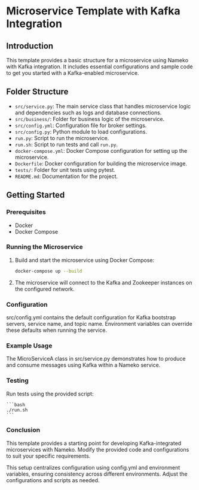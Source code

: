 # Microservice Template with Kafka Integration

## Introduction

This template provides a basic structure for a microservice using Nameko with Kafka integration. It includes essential configurations and sample code to get you started with a Kafka-enabled microservice.

## Folder Structure

- `src/service.py`: The main service class that handles microservice logic and dependencies such as logs and database connections.
- `src/business/`: Folder for business logic of the microservice.
- `src/config.yml`: Configuration file for broker settings.
- `src/config.py`: Python module to load configurations.
- `run.py`: Script to run the microservice.
- `run.sh`: Script to run tests and call `run.py`.
- `docker-compose.yml`: Docker Compose configuration for setting up the microservice.
- `Dockerfile`: Docker configuration for building the microservice image.
- `tests/`: Folder for unit tests using pytest.
- `README.md`: Documentation for the project.

## Getting Started

### Prerequisites

- Docker
- Docker Compose

### Running the Microservice

1. Build and start the microservice using Docker Compose:

   ```bash
   docker-compose up --build
   ```

2. The microservice will connect to the Kafka and Zookeeper instances on the configured network.

### Configuration

src/config.yml contains the default configuration for Kafka bootstrap servers, service name, and topic name.
Environment variables can override these defaults when running the service.

### Example Usage

The MicroServiceA class in src/service.py demonstrates how to produce and consume messages using Kafka within a Nameko service.

### Testing

Run tests using the provided script:

    ```bash
    ./run.sh
    ```

### Conclusion 

This template provides a starting point for developing Kafka-integrated microservices with Nameko. Modify the provided code and configurations to suit your specific requirements.

This setup centralizes configuration using config.yml and environment variables, ensuring consistency across different environments. Adjust the configurations and scripts as needed.